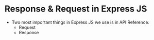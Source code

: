 # Response & Request in Express JS

- Two most important things in Express JS we use is in API Reference:
  - Request
  - Response